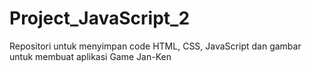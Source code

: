 # Project_JavaScript_2
Repositori untuk menyimpan code HTML, CSS, JavaScript dan gambar untuk membuat aplikasi Game Jan-Ken
